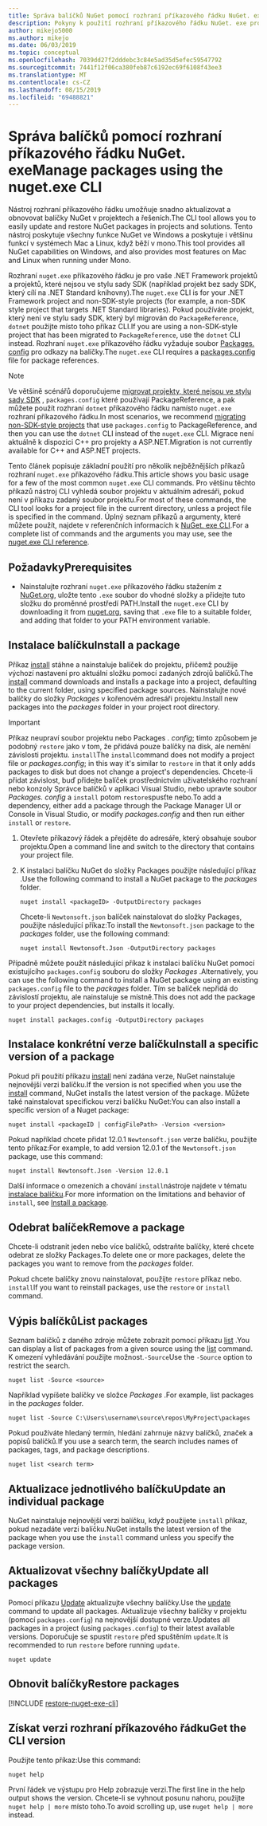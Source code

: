 ```yaml
---
title: Správa balíčků NuGet pomocí rozhraní příkazového řádku NuGet. exe
description: Pokyny k použití rozhraní příkazového řádku NuGet. exe pro práci s balíčky NuGet.
author: mikejo5000
ms.author: mikejo
ms.date: 06/03/2019
ms.topic: conceptual
ms.openlocfilehash: 7039dd27f2dddebc3c84e5ad35d5efec59547792
ms.sourcegitcommit: 7441f12f06ca380feb87c6192ec69f6108f43ee3
ms.translationtype: MT
ms.contentlocale: cs-CZ
ms.lasthandoff: 08/15/2019
ms.locfileid: "69488821"
---
```

# <a name="manage-packages-using-the-nugetexe-cli"></a><span data-ttu-id="d3c89-103">Správa balíčků pomocí rozhraní příkazového řádku NuGet. exe</span><span class="sxs-lookup"><span data-stu-id="d3c89-103">Manage packages using the nuget.exe CLI</span></span>

<span data-ttu-id="d3c89-104">Nástroj rozhraní příkazového řádku umožňuje snadno aktualizovat a obnovovat balíčky NuGet v projektech a řešeních.</span><span class="sxs-lookup"><span data-stu-id="d3c89-104">The CLI tool allows you to easily update and restore NuGet packages in projects and solutions.</span></span> <span data-ttu-id="d3c89-105">Tento nástroj poskytuje všechny funkce NuGet ve Windows a poskytuje i většinu funkcí v systémech Mac a Linux, když běží v mono.</span><span class="sxs-lookup"><span data-stu-id="d3c89-105">This tool provides all NuGet capabilities on Windows, and also provides most features on Mac and Linux when running under Mono.</span></span>

<span data-ttu-id="d3c89-106">Rozhraní `nuget.exe` příkazového řádku je pro vaše .NET Framework projektů a projektů, které nejsou ve stylu sady SDK (například projekt bez sady SDK, který cílí na .NET Standard knihovny).</span><span class="sxs-lookup"><span data-stu-id="d3c89-106">The `nuget.exe` CLI is for your .NET Framework project and non-SDK-style projects (for example, a non-SDK style project that targets .NET Standard libraries).</span></span> <span data-ttu-id="d3c89-107">Pokud používáte projekt, který není ve stylu sady SDK, který byl migrován do `PackageReference`, `dotnet` použijte místo toho příkaz CLI.</span><span class="sxs-lookup"><span data-stu-id="d3c89-107">If you are using a non-SDK-style project that has been migrated to `PackageReference`, use the `dotnet` CLI instead.</span></span> <span data-ttu-id="d3c89-108">Rozhraní `nuget.exe` příkazového řádku vyžaduje soubor [Packages. config](../reference/packages-config.md) pro odkazy na balíčky.</span><span class="sxs-lookup"><span data-stu-id="d3c89-108">The `nuget.exe` CLI requires a [packages.config](../reference/packages-config.md) file for package references.</span></span>

> [!NOTE]
> <span data-ttu-id="d3c89-109">Ve většině scénářů doporučujeme [migrovat projekty, které nejsou ve stylu sady SDK](../consume-packages/migrate-packages-config-to-package-reference.md) , `packages.config` které používají PackageReference, a pak můžete použít rozhraní `dotnet` příkazového řádku namísto `nuget.exe` rozhraní příkazového řádku.</span><span class="sxs-lookup"><span data-stu-id="d3c89-109">In most scenarios, we recommend [migrating non-SDK-style projects](../consume-packages/migrate-packages-config-to-package-reference.md) that use `packages.config` to PackageReference, and then you can use the `dotnet` CLI instead of the `nuget.exe` CLI.</span></span> <span data-ttu-id="d3c89-110">Migrace není aktuálně k dispozici C++ pro projekty a ASP.NET.</span><span class="sxs-lookup"><span data-stu-id="d3c89-110">Migration is not currently available for C++ and ASP.NET projects.</span></span>

<span data-ttu-id="d3c89-111">Tento článek popisuje základní použití pro několik nejběžnějších příkazů rozhraní `nuget.exe` příkazového řádku.</span><span class="sxs-lookup"><span data-stu-id="d3c89-111">This article shows you basic usage for a few of the most common `nuget.exe` CLI commands.</span></span> <span data-ttu-id="d3c89-112">Pro většinu těchto příkazů nástroj CLI vyhledá soubor projektu v aktuálním adresáři, pokud není v příkazu zadaný soubor projektu.</span><span class="sxs-lookup"><span data-stu-id="d3c89-112">For most of these commands, the CLI tool looks for a project file in the current directory, unless a project file is specified in the command.</span></span> <span data-ttu-id="d3c89-113">Úplný seznam příkazů a argumenty, které můžete použít, najdete v referenčních informacích k [NuGet. exe CLI](../reference/nuget-exe-cli-reference.md).</span><span class="sxs-lookup"><span data-stu-id="d3c89-113">For a complete list of commands and the arguments you may use, see the [nuget.exe CLI reference](../reference/nuget-exe-cli-reference.md).</span></span>

## <a name="prerequisites"></a><span data-ttu-id="d3c89-114">Požadavky</span><span class="sxs-lookup"><span data-stu-id="d3c89-114">Prerequisites</span></span>

- <span data-ttu-id="d3c89-115">Nainstalujte rozhraní `nuget.exe` příkazového řádku stažením z [NuGet.org](https://dist.nuget.org/win-x86-commandline/latest/nuget.exe), uložte tento `.exe` soubor do vhodné složky a přidejte tuto složku do proměnné prostředí PATH.</span><span class="sxs-lookup"><span data-stu-id="d3c89-115">Install the `nuget.exe` CLI by downloading it from [nuget.org](https://dist.nuget.org/win-x86-commandline/latest/nuget.exe), saving that `.exe` file to a suitable folder, and adding that folder to your PATH environment variable.</span></span>

## <a name="install-a-package"></a><span data-ttu-id="d3c89-116">Instalace balíčku</span><span class="sxs-lookup"><span data-stu-id="d3c89-116">Install a package</span></span>

<span data-ttu-id="d3c89-117">Příkaz [install](../reference/cli-reference/cli-ref-install.md) stáhne a nainstaluje balíček do projektu, přičemž použije výchozí nastavení pro aktuální složku pomocí zadaných zdrojů balíčků.</span><span class="sxs-lookup"><span data-stu-id="d3c89-117">The [install](../reference/cli-reference/cli-ref-install.md) command downloads and installs a package into a project, defaulting to the current folder, using specified package sources.</span></span> <span data-ttu-id="d3c89-118">Nainstalujte nové balíčky do složky *Packages* v kořenovém adresáři projektu.</span><span class="sxs-lookup"><span data-stu-id="d3c89-118">Install new packages into the *packages* folder in your project root directory.</span></span>

> [!IMPORTANT]
> <span data-ttu-id="d3c89-119">Příkaz neupraví soubor projektu nebo Packages *. config*; tímto způsobem je podobný `restore` jako v tom, že přidává pouze balíčky na disk, ale nemění závislosti projektu. `install`</span><span class="sxs-lookup"><span data-stu-id="d3c89-119">The `install`command does not modify a project file or *packages.config*; in this way it's similar to `restore` in that it only adds packages to disk but does not change a project's dependencies.</span></span> <span data-ttu-id="d3c89-120">Chcete-li přidat závislost, buď přidejte balíček prostřednictvím uživatelského rozhraní nebo konzoly Správce balíčků v aplikaci Visual Studio, nebo upravte soubor *Packages. config* a `install` potom `restore`spusťte nebo.</span><span class="sxs-lookup"><span data-stu-id="d3c89-120">To add a dependency, either add a package through the Package Manager UI or Console in Visual Studio, or modify *packages.config* and then run either `install` or `restore`.</span></span>

1. <span data-ttu-id="d3c89-121">Otevřete příkazový řádek a přejděte do adresáře, který obsahuje soubor projektu.</span><span class="sxs-lookup"><span data-stu-id="d3c89-121">Open a command line and switch to the directory that contains your project file.</span></span>

2. <span data-ttu-id="d3c89-122">K instalaci balíčku NuGet do složky Packages použijte následující příkaz .</span><span class="sxs-lookup"><span data-stu-id="d3c89-122">Use the following command to install a NuGet package to the *packages* folder.</span></span>

    ```cli
    nuget install <packageID> -OutputDirectory packages
    ```

    <span data-ttu-id="d3c89-123">Chcete-li `Newtonsoft.json` balíček nainstalovat do složky Packages, použijte následující příkaz:</span><span class="sxs-lookup"><span data-stu-id="d3c89-123">To install the `Newtonsoft.json` package to the *packages* folder, use the following command:</span></span>

    ```cli
    nuget install Newtonsoft.Json -OutputDirectory packages
    ```

<span data-ttu-id="d3c89-124">Případně můžete použít následující příkaz k instalaci balíčku NuGet pomocí existujícího `packages.config` souboru do složky *Packages* .</span><span class="sxs-lookup"><span data-stu-id="d3c89-124">Alternatively, you can use the following command to install a NuGet package using an existing `packages.config` file to the *packages* folder.</span></span> <span data-ttu-id="d3c89-125">Tím se balíček nepřidá do závislostí projektu, ale nainstaluje se místně.</span><span class="sxs-lookup"><span data-stu-id="d3c89-125">This does not add the package to your project dependencies, but installs it locally.</span></span>

```cli
nuget install packages.config -OutputDirectory packages
```

## <a name="install-a-specific-version-of-a-package"></a><span data-ttu-id="d3c89-126">Instalace konkrétní verze balíčku</span><span class="sxs-lookup"><span data-stu-id="d3c89-126">Install a specific version of a package</span></span>

<span data-ttu-id="d3c89-127">Pokud při použití příkazu [install](../reference/cli-reference/cli-ref-install.md) není zadána verze, NuGet nainstaluje nejnovější verzi balíčku.</span><span class="sxs-lookup"><span data-stu-id="d3c89-127">If the version is not specified when you use the [install](../reference/cli-reference/cli-ref-install.md) command, NuGet installs the latest version of the package.</span></span> <span data-ttu-id="d3c89-128">Můžete také nainstalovat specifickou verzi balíčku NuGet:</span><span class="sxs-lookup"><span data-stu-id="d3c89-128">You can also install a specific version of a Nuget package:</span></span>

```cli
nuget install <packageID | configFilePath> -Version <version>
```

<span data-ttu-id="d3c89-129">Pokud například chcete přidat 12.0.1 `Newtonsoft.json` verze balíčku, použijte tento příkaz:</span><span class="sxs-lookup"><span data-stu-id="d3c89-129">For example, to add version 12.0.1 of the `Newtonsoft.json` package, use this command:</span></span>

```cli
nuget install Newtonsoft.Json -Version 12.0.1
```

<span data-ttu-id="d3c89-130">Další informace o omezeních a chování `install`nástroje najdete v tématu [instalace balíčku](#install-a-package).</span><span class="sxs-lookup"><span data-stu-id="d3c89-130">For more information on the limitations and behavior of `install`, see [Install a package](#install-a-package).</span></span>

## <a name="remove-a-package"></a><span data-ttu-id="d3c89-131">Odebrat balíček</span><span class="sxs-lookup"><span data-stu-id="d3c89-131">Remove a package</span></span>

<span data-ttu-id="d3c89-132">Chcete-li odstranit jeden nebo více balíčků, odstraňte balíčky, které chcete odebrat ze složky Packages.</span><span class="sxs-lookup"><span data-stu-id="d3c89-132">To delete one or more packages, delete the packages you want to remove from the *packages* folder.</span></span>

<span data-ttu-id="d3c89-133">Pokud chcete balíčky znovu nainstalovat, použijte `restore` příkaz nebo. `install`</span><span class="sxs-lookup"><span data-stu-id="d3c89-133">If you want to reinstall packages, use the `restore` or `install` command.</span></span>

## <a name="list-packages"></a><span data-ttu-id="d3c89-134">Výpis balíčků</span><span class="sxs-lookup"><span data-stu-id="d3c89-134">List packages</span></span>

<span data-ttu-id="d3c89-135">Seznam balíčků z daného zdroje můžete zobrazit pomocí příkazu [list](../reference/cli-reference/cli-ref-list.md) .</span><span class="sxs-lookup"><span data-stu-id="d3c89-135">You can display a list of packages from a given source using the [list](../reference/cli-reference/cli-ref-list.md) command.</span></span> <span data-ttu-id="d3c89-136">K omezení vyhledávání použijte možnost.`-Source`</span><span class="sxs-lookup"><span data-stu-id="d3c89-136">Use the `-Source` option to restrict the search.</span></span>

```cli
nuget list -Source <source>
```

<span data-ttu-id="d3c89-137">Například vypíšete balíčky ve složce *Packages* .</span><span class="sxs-lookup"><span data-stu-id="d3c89-137">For example, list packages in the *packages* folder.</span></span>

```cli
nuget list -Source C:\Users\username\source\repos\MyProject\packages
```

<span data-ttu-id="d3c89-138">Pokud používáte hledaný termín, hledání zahrnuje názvy balíčků, značek a popisů balíčků.</span><span class="sxs-lookup"><span data-stu-id="d3c89-138">If you use a search term, the search includes names of packages, tags, and package descriptions.</span></span>

```cli
nuget list <search term>
```

## <a name="update-an-individual-package"></a><span data-ttu-id="d3c89-139">Aktualizace jednotlivého balíčku</span><span class="sxs-lookup"><span data-stu-id="d3c89-139">Update an individual package</span></span>

<span data-ttu-id="d3c89-140">NuGet nainstaluje nejnovější verzi balíčku, když použijete `install` příkaz, pokud nezadáte verzi balíčku.</span><span class="sxs-lookup"><span data-stu-id="d3c89-140">NuGet installs the latest version of the package when you use the `install` command unless you specify the package version.</span></span>

## <a name="update-all-packages"></a><span data-ttu-id="d3c89-141">Aktualizovat všechny balíčky</span><span class="sxs-lookup"><span data-stu-id="d3c89-141">Update all packages</span></span>

<span data-ttu-id="d3c89-142">Pomocí příkazu [Update](../reference/cli-reference/cli-ref-update.md) aktualizujte všechny balíčky.</span><span class="sxs-lookup"><span data-stu-id="d3c89-142">Use the [update](../reference/cli-reference/cli-ref-update.md) command to update all packages.</span></span> <span data-ttu-id="d3c89-143">Aktualizuje všechny balíčky v projektu (pomocí `packages.config`) na nejnovější dostupné verze.</span><span class="sxs-lookup"><span data-stu-id="d3c89-143">Updates all packages in a project (using `packages.config`) to their latest available versions.</span></span> <span data-ttu-id="d3c89-144">Doporučuje se spustit `restore` před spuštěním `update`.</span><span class="sxs-lookup"><span data-stu-id="d3c89-144">It is recommended to run `restore` before running `update`.</span></span>

```cli
nuget update
```

## <a name="restore-packages"></a><span data-ttu-id="d3c89-145">Obnovit balíčky</span><span class="sxs-lookup"><span data-stu-id="d3c89-145">Restore packages</span></span>

[!INCLUDE [restore-nuget-exe-cli](includes/restore-nuget-exe-cli.md)]

## <a name="get-the-cli-version"></a><span data-ttu-id="d3c89-146">Získat verzi rozhraní příkazového řádku</span><span class="sxs-lookup"><span data-stu-id="d3c89-146">Get the CLI version</span></span>

<span data-ttu-id="d3c89-147">Použijte tento příkaz:</span><span class="sxs-lookup"><span data-stu-id="d3c89-147">Use this command:</span></span>

```cli
nuget help
```

<span data-ttu-id="d3c89-148">První řádek ve výstupu pro Help zobrazuje verzi.</span><span class="sxs-lookup"><span data-stu-id="d3c89-148">The first line in the help output shows the version.</span></span> <span data-ttu-id="d3c89-149">Chcete-li se vyhnout posunu nahoru, použijte `nuget help | more` místo toho.</span><span class="sxs-lookup"><span data-stu-id="d3c89-149">To avoid scrolling up, use `nuget help | more` instead.</span></span>